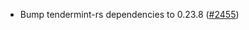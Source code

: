 *   Bump tendermint-rs dependencies to 0.23.8
    ([#2455](https://github.com/informalsystems/ibc-rs/issues/2455))
